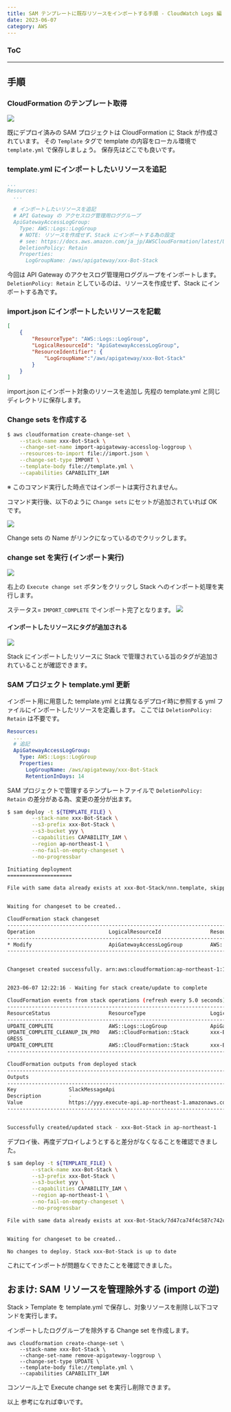 ```yaml
---
title: SAM テンプレートに既存リソースをインポートする手順 - CloudWatch Logs 編 -
date: 2023-06-07
category: AWS
---
```


<div class="toc">
<div class="toc-content">
<h3 class="menu-label">ToC</h3>
<!-- toc -->
</div>
</div>

---

## 手順

### CloudFormation のテンプレート取得

![](https://i.imgur.com/nieeIsl.png)

既にデプロイ済みの SAM プロジェクトは CloudFormation に Stack が作成されています。
その `Template` タグで template の内容をローカル環境で `template.yml` で保存しましょう。
保存先はどこでも良いです。

### template.yml にインポートしたいリソースを追記

```yaml
...
Resources:
  ...

  # インポートしたいリソースを追記
  # API Gateway の アクセスログ管理用ロググループ
  ApiGatewayAccessLogGroup:
    Type: AWS::Logs::LogGroup
    # NOTE: リソースを作成せず、Stack にインポートする為の設定
    # see: https://docs.aws.amazon.com/ja_jp/AWSCloudFormation/latest/UserGuide/aws-attribute-deletionpolicy.html
    DeletionPolicy: Retain
    Properties:
      LogGroupName: /aws/apigateway/xxx-Bot-Stack
```

今回は API Gateway のアクセスログ管理用ロググループをインポートします。
`DeletionPolicy: Retain` としているのは、リソースを作成せず、Stack にインポートする為です。

<!-- more -->

### import.json にインポートしたいリソースを記載

```import.json
[
    {
        "ResourceType": "AWS::Logs::LogGroup",
        "LogicalResourceId": "ApiGatewayAccessLogGroup",
        "ResourceIdentifier": {
            "LogGroupName":"/aws/apigateway/xxx-Bot-Stack"
        }
    }
]
```

import.json にインポート対象のリソースを追加し
先程の template.yml と同じディレクトリに保存します。

### Change sets を作成する

```bash
$ aws cloudformation create-change-set \
    --stack-name xxx-Bot-Stack \
    --change-set-name import-apigateway-accesslog-loggroup \
    --resources-to-import file://import.json \
    --change-set-type IMPORT \
    --template-body file://template.yml \
    --capabilities CAPABILITY_IAM
```

※ このコマンド実行した時点ではインポートは実行されません。

コマンド実行後、以下のように `Change sets` にセットが追加されていれば OK です。

![](https://i.imgur.com/5JVMX2A.png)

Change sets の Name がリンクになっているのでクリックします。

### change set を実行 (インポート実行)

![](https://i.imgur.com/EbPH7XZ.png)

右上の `Execute change set` ボタンをクリックし Stack へのインポート処理を実行します。

ステータス= `IMPORT_COMPLETE` でインポート完了となります。
![](https://i.imgur.com/e3pu5ih.png)

#### インポートしたリソースにタグが追加される

![](https://i.imgur.com/3BQeLUv.png)

Stack にインポートしたリソースに Stack で管理されている旨のタグが追加されていることが確認できます。

### SAM プロジェクト template.yml 更新

インポート用に用意した template.yml とは異なるデプロイ時に参照する yml ファイルにインポートしたリソースを定義します。
ここでは `DeletionPolicy: Retain` は不要です。

```yaml
Resources:
  ...
  # 追記
  ApiGatewayAccessLogGroup:
    Type: AWS::Logs::LogGroup
    Properties:
      LogGroupName: /aws/apigateway/xxx-Bot-Stack
      RetentionInDays: 14
```

SAM プロジェクトで管理するテンプレートファイルで `DeletionPolicy: Retain` の差分がある為、変更の差分が出ます。

```bash
$ sam deploy -t ${TEMPLATE_FILE} \
		--stack-name xxx-Bot-Stack \
		--s3-prefix xxx-Bot-Stack \
		--s3-bucket yyy \
		--capabilities CAPABILITY_IAM \
		--region ap-northeast-1 \
		--no-fail-on-empty-changeset \
		--no-progressbar

Initiating deployment
=====================

File with same data already exists at xxx-Bot-Stack/nnn.template, skipping upload


Waiting for changeset to be created..

CloudFormation stack changeset
---------------------------------------------------------------------------------------------------------------------------------
Operation                        LogicalResourceId                ResourceType                     Replacement
---------------------------------------------------------------------------------------------------------------------------------
* Modify                         ApiGatewayAccessLogGroup         AWS::Logs::LogGroup              False
---------------------------------------------------------------------------------------------------------------------------------


Changeset created successfully. arn:aws:cloudformation:ap-northeast-1:123456789012:changeSet/samcli-deploy123/zzz


2023-06-07 12:22:16 - Waiting for stack create/update to complete

CloudFormation events from stack operations (refresh every 5.0 seconds)
---------------------------------------------------------------------------------------------------------------------------------
ResourceStatus                   ResourceType                     LogicalResourceId                ResourceStatusReason
---------------------------------------------------------------------------------------------------------------------------------
UPDATE_COMPLETE                  AWS::Logs::LogGroup              ApiGatewayAccessLogGroup         -
UPDATE_COMPLETE_CLEANUP_IN_PRO   AWS::CloudFormation::Stack       xxx-Bot-Stack              -
GRESS
UPDATE_COMPLETE                  AWS::CloudFormation::Stack       xxx-Bot-Stack              -
---------------------------------------------------------------------------------------------------------------------------------

CloudFormation outputs from deployed stack
------------------------------------------------------------------------------------------------------------------------------------
Outputs
------------------------------------------------------------------------------------------------------------------------------------
Key                 SlackMessageApi
Description         -
Value               https://yyy.execute-api.ap-northeast-1.amazonaws.com/Prod/message/
------------------------------------------------------------------------------------------------------------------------------------


Successfully created/updated stack - xxx-Bot-Stack in ap-northeast-1
```

デプロイ後、再度デプロイしようとすると差分がなくなることを確認できました。

```bash
$ sam deploy -t ${TEMPLATE_FILE} \
		--stack-name xxx-Bot-Stack \
		--s3-prefix xxx-Bot-Stack \
		--s3-bucket yyy \
		--capabilities CAPABILITY_IAM \
		--region ap-northeast-1 \
		--no-fail-on-empty-changeset \
		--no-progressbar

File with same data already exists at xxx-Bot-Stack/7d47ca74f4c587c742cd0df1f7252ecd.template, skipping upload


Waiting for changeset to be created..

No changes to deploy. Stack xxx-Bot-Stack is up to date
```

これにてインポートが問題なくできたことを確認できました。

## おまけ: SAM リソースを管理除外する (import の逆)

Stack > Template を template.yml で保存し、対象リソースを削除し以下コマンドを実行します。

インポートしたロググループを除外する Change set を作成します。

```
aws cloudformation create-change-set \
    --stack-name xxx-Bot-Stack \
    --change-set-name remove-apigateway-loggroup \
    --change-set-type UPDATE \
    --template-body file://template.yml \
    --capabilities CAPABILITY_IAM
```

コンソール上で Execute change set を実行し削除できます。

以上
参考になれば幸いです。
